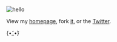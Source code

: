 ![hello](https://github.com/user-attachments/assets/485de95c-7b5a-4097-9b47-de8500159d36)

View my [homepage](https://8lee.ai/), fork [it](https://github.com/8bittts/8leeai), or the [Twitter](https://twitter.com/8bit/).

{•̃_•̃}
